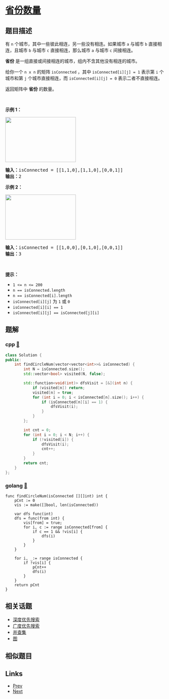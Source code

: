 
# [省份数量](https://leetcode-cn.com/problems/number-of-provinces)

## 题目描述

<div class="original__bRMd">
<div>
<p>有 <code>n</code> 个城市，其中一些彼此相连，另一些没有相连。如果城市 <code>a</code> 与城市 <code>b</code> 直接相连，且城市 <code>b</code> 与城市 <code>c</code> 直接相连，那么城市 <code>a</code> 与城市 <code>c</code> 间接相连。</p>

<p><strong>省份</strong> 是一组直接或间接相连的城市，组内不含其他没有相连的城市。</p>

<p>给你一个 <code>n x n</code> 的矩阵 <code>isConnected</code> ，其中 <code>isConnected[i][j] = 1</code> 表示第 <code>i</code> 个城市和第 <code>j</code> 个城市直接相连，而 <code>isConnected[i][j] = 0</code> 表示二者不直接相连。</p>

<p>返回矩阵中 <strong>省份</strong> 的数量。</p>

<p> </p>

<p><strong>示例 1：</strong></p>
<img alt="" src="https://assets.leetcode.com/uploads/2020/12/24/graph1.jpg" style="width: 222px; height: 142px;" />
<pre>
<strong>输入：</strong>isConnected = [[1,1,0],[1,1,0],[0,0,1]]
<strong>输出：</strong>2
</pre>

<p><strong>示例 2：</strong></p>
<img alt="" src="https://assets.leetcode.com/uploads/2020/12/24/graph2.jpg" style="width: 222px; height: 142px;" />
<pre>
<strong>输入：</strong>isConnected = [[1,0,0],[0,1,0],[0,0,1]]
<strong>输出：</strong>3
</pre>

<p> </p>

<p><strong>提示：</strong></p>

<ul>
	<li><code>1 <= n <= 200</code></li>
	<li><code>n == isConnected.length</code></li>
	<li><code>n == isConnected[i].length</code></li>
	<li><code>isConnected[i][j]</code> 为 <code>1</code> 或 <code>0</code></li>
	<li><code>isConnected[i][i] == 1</code></li>
	<li><code>isConnected[i][j] == isConnected[j][i]</code></li>
</ul>
</div>
</div>


## 题解

### cpp [🔗](number-of-provinces.cpp) 
```cpp
class Solution {
public:
    int findCircleNum(vector<vector<int>>& isConnected) {
        int N = isConnected.size();
        std::vector<bool> visited(N, false);

        std::function<void(int)> dfsVisit = [&](int n) {
            if (visited[n]) return;
            visited[n] = true;
            for (int i = 0; i < isConnected[n].size(); i++) {
                if (isConnected[n][i] == 1) {
                    dfsVisit(i);
                }     
            }
        };

        int cnt = 0;
        for (int i = 0; i < N; i++) {
            if (!visited[i]) {
                dfsVisit(i);
                cnt++;
            }
        }
        return cnt;
    }
};
```
### golang [🔗](number-of-provinces.go) 
```golang
func findCircleNum(isConnected [][]int) int {
    pCnt := 0
    vis := make([]bool, len(isConnected))
    
    var dfs func(int)
    dfs = func(from int) {
        vis[from] = true;
        for i, c := range isConnected[from] {
            if c == 1 && !vis[i] {
                dfs(i)
            }
        }
    }

    for i, _:= range isConnected {
        if !vis[i] {
            pCnt++
            dfs(i)
        }
    }
    return pCnt
}
```


## 相关话题

- [深度优先搜索](../../tags/depth-first-search.md) 
- [广度优先搜索](../../tags/breadth-first-search.md) 
- [并查集](../../tags/union-find.md) 
- [图](../../tags/graph.md) 


## 相似题目



## Links

- [Prev](../diameter-of-binary-tree/README.md) 
- [Next](../student-attendance-record-i/README.md) 

